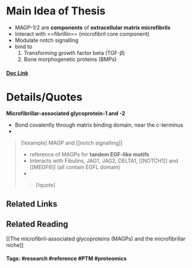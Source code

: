 # Main Idea of Thesis

- MAGP-1/2 are **components** of **extracellular matrix microfibrils**
- Interact with ==fibrillin== (microfibril core component)
- Modulate notch signalling
- bind to
	1. Transforming growth factor beta (TGF-$\beta$)
	2. Bone morphogenetic proteins (BMPs)
#### [Doc Link](https://www.sciencedirect.com/science/article/pii/S0945053X17304936)

# Details/Quotes

**Microfibrillar-associated glycoprotein-1 and -2**

- Bond covalently through matrix binding domain, near the c-terminus
- 

> [!example] MAGP and [[notch signalling]]
> - reference of MAGPs for **tandem EGF-like motifs**
> - Interacts with Fibulins, JAG1, JAG2, DELTA1, [[NOTCH1]] and [[MEGF6]] (all contain EGFL domain)
> - 
> 
> >[!quote]

## Related Links

## Related Reading
[[The microfibril-associated glycoproteins (MAGPs) and the microfibrillar niche]]


#### Tags: #research #reference #PTM #proteomics 